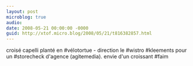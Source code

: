 ```yaml
---
layout: post
microblog: true
audio: 
date: 2008-05-21 00:00:00 -0000
guid: http://xtof.micro.blog/2008/05/21/t816382857.html
---
```

croisé capelli planté en #vélotortue - direction le #wistro #kleements pour un #storecheck d'agence (agitemedia). envie d'un croissant #faim
